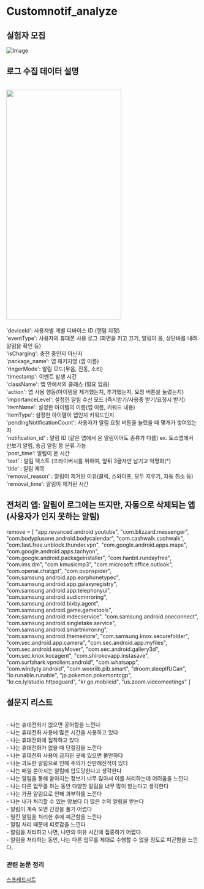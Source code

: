 # Customnotif_analyze

## 실험자 모집
![Image](https://github.com/user-attachments/assets/43ae269c-bc85-48b5-aa17-9c81ffd2ae96)

## 로그 수집 데이터 설명
<br/> <img src=https://github.com/user-attachments/assets/d4a2aece-55a9-4756-b9e0-b9a34a3eefad width="300" height="600"/>
<br/> 
<br/> 'deviceId': 사용자별 개별 디바이스 ID (랜덤 지정)
<br/> 'eventType': 사용자의 휴대폰 사용 로그 (화면을 키고 끄기, 알림이 옴, 상단바를 내려 알림을 확인 등)
<br/> 'isCharging': 충전 중인지 아닌지
<br/> 'package_name': 앱 패키지명 (앱 이름)
<br/> 'ringerMode': 알림 모드(무음, 진동, 소리)
<br/> 'timestamp': 이벤트 발생 시간
<br/> 'className': 앱 안에서의 클래스 (필요 없음)
<br/> 'action': 앱 사용 행동(아이템을 제거했는지, 추가했는지, 요청 버튼을 눌렀는지)
<br/> 'importanceLevel': 설정한 알림 수신 모드 (즉시받기/사용중 받기/요청시 받기)
<br/> 'itemName': 설정한 아이템의 이름(앱 이름, 키워드 내용)
<br/> 'itemType': 설정한 아이템이 앱인지 키워드인지 
<br/> 'pendingNotificationCount': 사용자가 알림 요청 버튼을 눌렀을 때 몇개가 쌓여있는지
<br/> 'notification_id' : 알림 ID (같은 앱에서 온 알림이어도 종류가 다름) ex. 토스앱에서 만보기 알림, 송금 알림 등 분류 가능
<br/> 'post_time': 알림이 온 시간
<br/> 'text' : 알림 텍스트 (프라이버시를 위하여, 앞뒤 3글자만 남기고 익명화(*)
<br/> 'title' : 알림 제목
<br/> 'removal_reason' : 알림이 제거된 이유(클릭, 스와이프, 모두 지우기, 자동 취소 등)
<br/> 'removal_time': 알림이 제거된 시간

## 전처리 앱: 알림이 로그에는 뜨지만, 자동으로 삭제되는 앱(사용자가 인지 못하는 알림)
remove = [ "app.revanced.android.youtube", "com.blizzard.messenger", "com.bodyplusone.android.bodycalendar", "com.cashwalk.cashwalk", "com.fast.free.unblock.thunder.vpn", "com.google.android.apps.maps", "com.google.android.apps.tachyon", "com.google.android.packageinstaller", "com.hanbit.rundayfree", "com.ims.dm", "com.kmusicmp3", "com.microsoft.office.outlook", "com.openai.chatgpt", "com.ovpnspider", "com.samsung.android.app.earphonetypec", "com.samsung.android.app.galaxyregistry", "com.samsung.android.app.telephonyui", "com.samsung.android.audiomirroring", "com.samsung.android.bixby.agent", "com.samsung.android.game.gametools", "com.samsung.android.mdecservice", "com.samsung.android.oneconnect", "com.samsung.android.singletake.service", "com.samsung.android.smartmirroring", "com.samsung.android.themestore", "com.samsung.knox.securefolder", "com.sec.android.app.camera", "com.sec.android.app.myfiles", "com.sec.android.easyMover", "com.sec.android.gallery3d", "com.sec.knox.kccagent", "com.shirokovapp.instasave", "com.surfshark.vpnclient.android", "com.whatsapp", "com.windyty.android", "com.wooriib.pib.smart", "droom.sleepIfUCan", "io.runable.runable", "jp.pokemon.pokemontcgp", "kr.co.lylstudio.httpsguard", "kr.go.mobileid", "us.zoom.videomeetings" ]

## 설문지 리스트
<br/> - 나는 휴대전화가 없으면 공허함을 느낀다
<br/> - 나는 휴대전화 사용에 많은 시간을 사용하고 있다
<br/> - 나는 휴대전화에 집착하고 있다
<br/> - 나는 휴대전화가 없을 때 단절감을 느낀다
<br/> - 나는 휴대전화 사용이 금지된 곳에 있으면 불안하다
<br/> - 나는 과도한 알림으로 인해 주의가 산만해진적이 있다
<br/> - 나는 매일 쏟아지는 알림에 압도당한다고 생각한다
<br/> - 나는 알림을 통해 쏟아지는 정보가 너무 많아서 이를 처리하는데 어려움을 느낀다.
<br/> - 나는 다른 업무를 하는 동안 다양한 알림을 너무 많이 받는다고 생각한다
<br/> - 나는 가끔 알림으로 인해 과부하를 느낀다
<br/> - 나는 내가 처리할 수 있는 양보다 더 많은 수의 알림을 받는다
<br/> - 알림이 계속 오면 긴장을 풀기 어렵다
<br/> - 밀린 알림을 처리한 후에 피곤함을 느낀다
<br/> - 알림 처리 때문에 피로감을 느낀다
<br/> - 알림을 처리하고 나면, 나만의 여유 시간에 집중하기 어렵다
<br/> - 알림을 처리하는 동안, 나는 다른 업무를 제대로 수행할 수 없을 정도로 피곤함을 느낀다.

### 관련 논문 정리
[스프레드시트](https://docs.google.com/spreadsheets/d/1agNk2Z9rJXQGeGbLCixgLzCGnnxc4Rr6/edit?usp=sharing&ouid=113323787086455513564&rtpof=true&sd=true)

